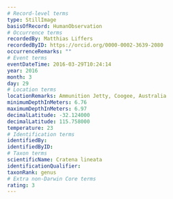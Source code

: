 ```yaml
---
# Record-level terms
type: StillImage
basisOfRecord: HumanObservation
# Occurrence terms
recordedBy: Matthias Liffers
recordedByID: https://orcid.org/0000-0002-3639-2080
occurrenceRemarks: ""
# Event terms
eventDateTime: 2016-03-29T10:24:14
year: 2016
month: 3
day: 29
# Location terms
locationRemarks: Ammunition Jetty, Coogee, Australia
minimumDepthInMeters: 6.76
maximumDepthInMeters: 6.97
decimalLatitude: -32.124000
decimalLatitude: 115.758000
temperature: 23
# Identification terms
identifiedBy: 
identifiedByID: 
# Taxon terms
scientificName: Cratena lineata
identificationQualifier: 
taxonRank: genus
# Extra non-Darwin Core terms
rating: 3
---
```

